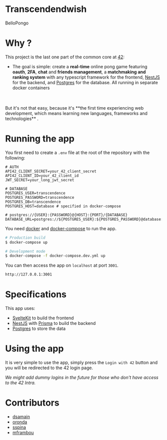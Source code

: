 # Transcendendwish

BelloPongo

# Why ?

This project is the last one part of the common core at [42](https://42.fr):
- The goal is simple: create a **real-time** online pong game featuring **oauth**, **2FA**, **chat** and **friends management**, a **matchmaking and ranking system** with any typescript framework for the frontend, [NestJS](https://nestjs.com) for the backend, and [Postgres](https://www.postgresql.org) for the database. All running in separate docker containers
<br>
<br>
But it's not that easy, because it's **the first time experiencing web development, which means learning new languages, frameworks and technologies** .

# Running the app

You first need to create a `.env` file at the root of the repository with the following:


```shell
# AUTH
API42_CLIENT_SECRET=your_42_client_secret
API42_CLIENT_ID=your_42_client_id
JWT_SECRET=your_long_jwt_secret

# DATABASE
POSTGRES_USER=transcendence
POSTGRES_PASSWORD=transcendence
POSTGRES_DB=transcendence
POSTGRES_HOST=database # specified in docker-compose

# postgres://{USER}:{PASSWORD}@{HOST}:{PORT}/{DATABASE}
DATABASE_URL=postgres://${POSTGRES_USER}:${POSTGRES_PASSWORD}@database:5432/${POSTGRES_DB}
```

You need [docker](https://www.docker.com/) and [docker-compose](https://docs.docker.com/compose/overview/) to run the app.

```bash
# Production build
$ docker-compose up

# Development mode
$ docker-compose -f docker-compose.dev.yml up
```

You can then access the app on `localhost` at port `3001`.
    
```bash
http://127.0.0.1:3001
```

# Specifications

This app uses:
- [SvelteKit](https://kit.svelte.dev) to build the frontend
- [NestJS](https://nestjs.com) with [Prisma](https://prisma.io) to build the backend
- [Postgres](https://www.postgresql.org) to store the data

# Using the app

It is very simple to use the app, simply press the `Login with 42` button and you will be redirected to the 42 login page.

*We might add dummy logins in the future for those who don't have access to the 42 Intra.*

# Contributors

- [dsamain](https://github.com/dsamain)
- [oronda](https://github.com/Oronda42)
- [sspina](https://github.com/SalvatoreSpina)
- [mframbou](https://github.com/Zekoyu)